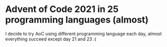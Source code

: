 # Advent of Code 2021 in 25 programming languages (almost)

I decide to try AoC using different programming language each day, almost everything succeed except day 21 and 23 :(

